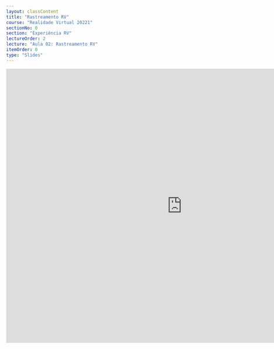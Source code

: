 ```yaml
---
layout: classContent
title: "Rastreamento RV"
course: "Realidade Virtual 20221"
sectionNo: 0
section: "Experiência RV"
lectureOrder: 2
lecture: "Aula 02: Rastreamento RV"
itemOrder: 0
type: "Slides"
---
```


<iframe src="https://docs.google.com/presentation/d/e/2PACX-1vRcUnFoifyDUXaLYRY5PNlDTGfAOJRGhQuo8MhV13_LlcPqsyW_5dcxUcRC_kf-_QfCf00Ey5v37dOF/embed?start=false&loop=false&delayms=3000" frameborder="0" width="960" height="749" allowfullscreen="true" mozallowfullscreen="true" webkitallowfullscreen="true"></iframe>
